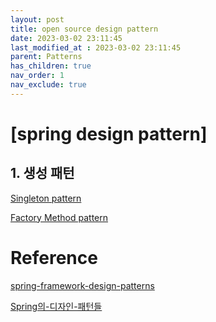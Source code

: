 ```yaml
---
layout: post
title: open source design pattern
date: 2023-03-02 23:11:45
last_modified_at : 2023-03-02 23:11:45
parent: Patterns
has_children: true
nav_order: 1
nav_exclude: true
---
```


# [spring design pattern]

## 1. 생성 패턴

[Singleton pattern](opensourcepatterns/singleton.md)  

[Factory Method pattern](opensourcepatterns/factorymethod.md)  

# Reference

[spring-framework-design-patterns](https://www.baeldung.com/spring-framework-design-patterns)

[Spring의-디자인-패턴들](https://velog.io/@sangmin7648/Spring%EC%9D%98-%EB%94%94%EC%9E%90%EC%9D%B8-%ED%8C%A8%ED%84%B4%EB%93%A4)